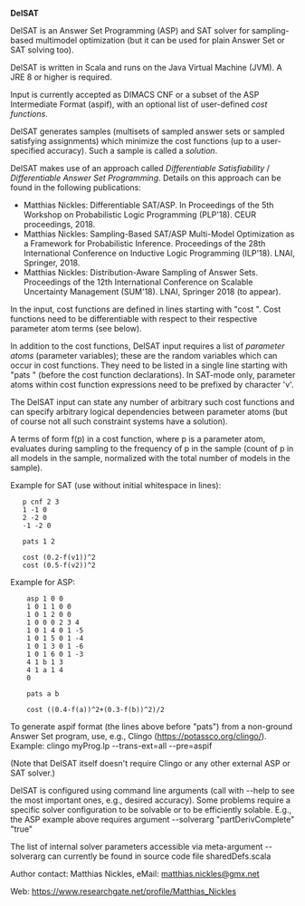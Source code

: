 **DelSAT**

DelSAT is an Answer Set Programming (ASP) and SAT solver for sampling-based multimodel optimization (but it can be
used for plain Answer Set or SAT solving too). 

DelSAT is written in Scala and runs on the Java Virtual Machine (JVM). A JRE 8 or higher is required.

Input is currently accepted as DIMACS CNF or a subset of the ASP Intermediate Format (aspif),
with an optional list of user-defined _cost functions_.

DelSAT generates samples (multisets of sampled answer sets or sampled satisfying assignments) which
minimize the cost functions (up to a user-specified accuracy). Such a sample is called a _solution_. 

DelSAT makes use of an approach called _Differentiable Satisfiability_ / _Differentiable Answer Set Programming_.
Details on this approach can be found in the following publications:

- Matthias Nickles: Differentiable SAT/ASP. In Proceedings of the 5th Workshop on Probabilistic Logic Programming (PLP'18). CEUR proceedings, 2018.
- Matthias Nickles: Sampling-Based SAT/ASP Multi-Model Optimization as a Framework for Probabilistic Inference. 
  Proceedings of the 28th International Conference on Inductive Logic Programming (ILP'18). LNAI, Springer, 2018.
- Matthias Nickles: Distribution-Aware Sampling of Answer Sets. Proceedings of the 12th International Conference on 
  Scalable Uncertainty Management (SUM'18). LNAI, Springer 2018 (to appear).

In the input, cost functions are defined in lines starting with "cost ". Cost functions need to be 
differentiable with respect to their respective parameter atom terms (see below).

In addition to the cost functions, DelSAT input requires a list of _parameter atoms_ (parameter variables); these are the random variables which 
can occur in cost functions. They need to be listed in a single line starting with "pats " (before the cost function declarations). 
In SAT-mode only, parameter atoms within cost function expressions need to be prefixed by character 'v'. 

The DelSAT input can state any number of arbitrary such cost functions and can specify arbitrary 
logical dependencies between parameter atoms (but of course not all such constraint systems have 
a solution).

A terms of form f(p) in a cost function, where p is a parameter atom, evaluates during sampling to 
the frequency of p in the sample (count of p in all models in the sample, normalized with the total number of models in the sample). 

Example for SAT (use without initial whitespace in lines):

       p cnf 2 3
       1 -1 0
       2 -2 0
       -1 -2 0
    
       pats 1 2
    
       cost (0.2-f(v1))^2
       cost (0.5-f(v2))^2
           
Example for ASP:

        asp 1 0 0
        1 0 1 1 0 0
        1 0 1 2 0 0
        1 0 0 0 2 3 4
        1 0 1 4 0 1 -5
        1 0 1 5 0 1 -4
        1 0 1 3 0 1 -6
        1 0 1 6 0 1 -3
        4 1 b 1 3
        4 1 a 1 4
        0
        
        pats a b
        
        cost ((0.4-f(a))^2+(0.3-f(b))^2)/2
           
To generate aspif format (the lines above before "pats") from a non-ground Answer Set program, use, 
e.g., Clingo (https://potassco.org/clingo/). Example: clingo myProg.lp --trans-ext=all --pre=aspif

(Note that DelSAT itself doesn't require Clingo or any other external ASP or SAT solver.)
 
DelSAT is configured using command line arguments (call with --help to see the most important ones,
e.g., desired accuracy). 
Some problems require a specific solver configuration to be solvable or to be efficiently solable. E.g.,
the ASP example above requires argument --solverarg "partDerivComplete" "true"  

The list of internal solver parameters accessible via meta-argument --solverarg can currently be
found in source code file sharedDefs.scala

Author contact: Matthias Nickles, eMail: matthias.nickles@gmx.net

Web: https://www.researchgate.net/profile/Matthias_Nickles
